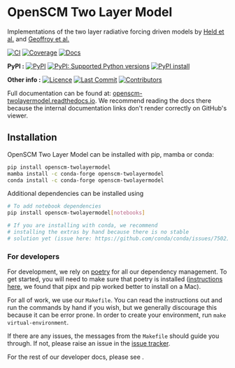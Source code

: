 # OpenSCM Two Layer Model

<!---
Can use start-after and end-before directives in docs, see
https://myst-parser.readthedocs.io/en/latest/syntax/organising_content.html#inserting-other-documents-directly-into-the-current-document
-->

<!--- sec-begin-description -->

Implementations of the two layer radiative forcing driven models by [Held et al.](https://journals.ametsoc.org/doi/full/10.1175/2009JCLI3466.1) and [Geoffroy et al.](https://journals.ametsoc.org/doi/pdf/10.1175/JCLI-D-12-00195.1)



[![CI](https://github.com/openscm/openscm-twolayermodel/actions/workflows/ci.yaml/badge.svg?branch=main)](https://github.com/openscm/openscm-twolayermodel/actions/workflows/ci.yaml)
[![Coverage](https://codecov.io/gh/openscm/openscm-twolayermodel/branch/main/graph/badge.svg)](https://codecov.io/gh/openscm/openscm-twolayermodel)
[![Docs](https://readthedocs.org/projects/openscm-twolayermodel/badge/?version=latest)](https://openscm-twolayermodel.readthedocs.io)

**PyPI :**
[![PyPI](https://img.shields.io/pypi/v/openscm-twolayermodel.svg)](https://pypi.org/project/openscm-twolayermodel/)
[![PyPI: Supported Python versions](https://img.shields.io/pypi/pyversions/openscm-twolayermodel.svg)](https://pypi.org/project/openscm-twolayermodel/)
[![PyPI install](https://github.com/openscm/openscm-twolayermodel/actions/workflows/install.yaml/badge.svg?branch=main)](https://github.com/openscm/openscm-twolayermodel/actions/workflows/install.yaml)

**Other info :**
[![Licence](https://img.shields.io/github/license/openscm/openscm-twolayermodel.svg)](https://github.com/openscm/openscm-twolayermodel/blob/main/LICENCE)
[![Last Commit](https://img.shields.io/github/last-commit/openscm/openscm-twolayermodel.svg)](https://github.com/openscm/openscm-twolayermodel/commits/main)
[![Contributors](https://img.shields.io/github/contributors/openscm/openscm-twolayermodel.svg)](https://github.com/openscm/openscm-twolayermodel/graphs/contributors)


<!--- sec-end-description -->

Full documentation can be found at:
[openscm-twolayermodel.readthedocs.io](https://openscm-twolayermodel.readthedocs.io/en/latest/).
We recommend reading the docs there because the internal documentation links
don't render correctly on GitHub's viewer.

## Installation

<!--- sec-begin-installation -->

OpenSCM Two Layer Model can be installed with pip, mamba or conda:

```bash
pip install openscm-twolayermodel
mamba install -c conda-forge openscm-twolayermodel
conda install -c conda-forge openscm-twolayermodel
```

Additional dependencies can be installed using

```bash
# To add notebook dependencies
pip install openscm-twolayermodel[notebooks]

# If you are installing with conda, we recommend
# installing the extras by hand because there is no stable
# solution yet (issue here: https://github.com/conda/conda/issues/7502)
```

<!--- sec-end-installation -->

### For developers

<!--- sec-begin-installation-dev -->

For development, we rely on [poetry](https://python-poetry.org) for all our
dependency management. To get started, you will need to make sure that poetry
is installed
([instructions here](https://python-poetry.org/docs/#installing-with-the-official-installer),
we found that pipx and pip worked better to install on a Mac).

For all of work, we use our `Makefile`.
You can read the instructions out and run the commands by hand if you wish,
but we generally discourage this because it can be error prone.
In order to create your environment, run `make virtual-environment`.

If there are any issues, the messages from the `Makefile` should guide you
through. If not, please raise an issue in the
[issue tracker](https://github.com/openscm/openscm-twolayermodel/issues).

For the rest of our developer docs, please see [](development-reference).

<!--- sec-end-installation-dev -->
